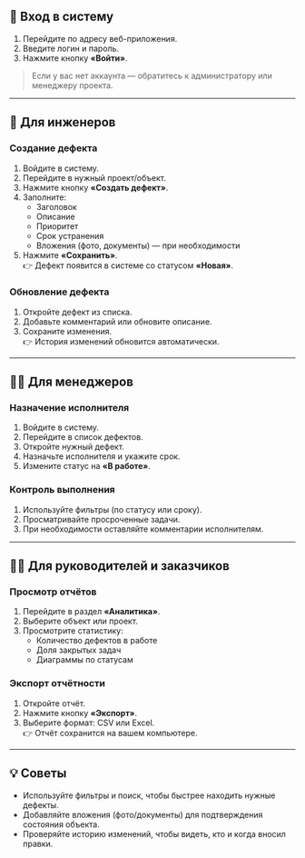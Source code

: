 

## 🔑 Вход в систему
1. Перейдите по адресу веб-приложения.  
2. Введите логин и пароль.  
3. Нажмите кнопку **«Войти»**.  
> Если у вас нет аккаунта — обратитесь к администратору или менеджеру проекта.  

---

## 👷 Для инженеров
### Создание дефекта
1. Войдите в систему.  
2. Перейдите в нужный проект/объект.  
3. Нажмите кнопку **«Создать дефект»**.  
4. Заполните:
   - Заголовок  
   - Описание  
   - Приоритет  
   - Срок устранения  
   - Вложения (фото, документы) — при необходимости  
5. Нажмите **«Сохранить»**.  
👉 Дефект появится в системе со статусом **«Новая»**.

### Обновление дефекта
1. Откройте дефект из списка.  
2. Добавьте комментарий или обновите описание.  
3. Сохраните изменения.  
👉 История изменений обновится автоматически.  

---

## 👨‍💼 Для менеджеров
### Назначение исполнителя
1. Войдите в систему.  
2. Перейдите в список дефектов.  
3. Откройте нужный дефект.  
4. Назначьте исполнителя и укажите срок.  
5. Измените статус на **«В работе»**.  

### Контроль выполнения
1. Используйте фильтры (по статусу или сроку).  
2. Просматривайте просроченные задачи.  
3. При необходимости оставляйте комментарии исполнителям.  

---

## 🧑‍💼 Для руководителей и заказчиков
### Просмотр отчётов
1. Перейдите в раздел **«Аналитика»**.  
2. Выберите объект или проект.  
3. Просмотрите статистику:
   - Количество дефектов в работе  
   - Доля закрытых задач  
   - Диаграммы по статусам  

### Экспорт отчётности
1. Откройте отчёт.  
2. Нажмите кнопку **«Экспорт»**.  
3. Выберите формат: CSV или Excel.  
👉 Отчёт сохранится на вашем компьютере.  

---

## 💡 Советы
- Используйте фильтры и поиск, чтобы быстрее находить нужные дефекты.  
- Добавляйте вложения (фото/документы) для подтверждения состояния объекта.  
- Проверяйте историю изменений, чтобы видеть, кто и когда вносил правки.  

